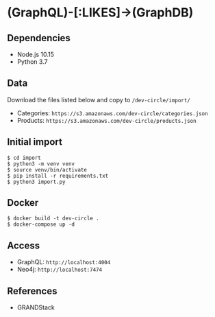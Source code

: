 # (GraphQL)-[:LIKES]->(GraphDB)

## Dependencies

* Node.js 10.15
* Python 3.7

## Data

Download the files listed below and copy to `/dev-circle/import/`

* Categories: `https://s3.amazonaws.com/dev-circle/categories.json`
* Products: `https://s3.amazonaws.com/dev-circle/products.json`

## Initial import

```
$ cd import
$ python3 -m venv venv
$ source venv/bin/activate
$ pip install -r requirements.txt
$ python3 import.py
```

## Docker

```
$ docker build -t dev-circle .
$ docker-compose up -d
```

## Access

* GraphQL: `http://localhost:4004`
* Neo4j: `http://localhost:7474`

## References

* GRANDStack
